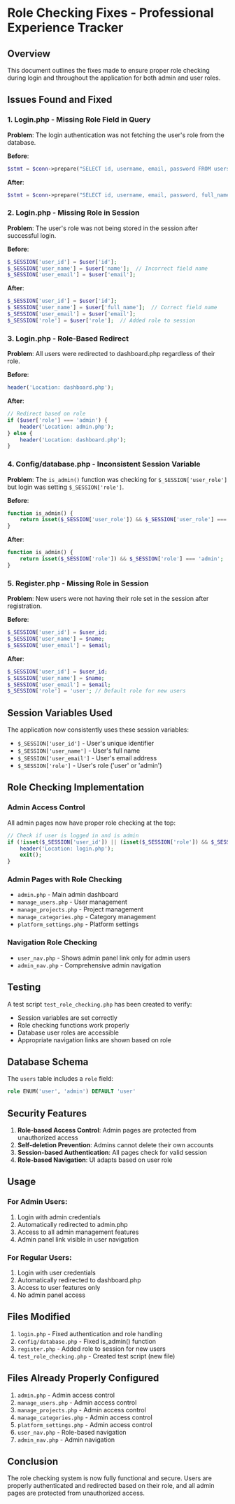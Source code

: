 # Role Checking Fixes - Professional Experience Tracker

## Overview
This document outlines the fixes made to ensure proper role checking during login and throughout the application for both admin and user roles.

## Issues Found and Fixed

### 1. Login.php - Missing Role Field in Query
**Problem**: The login authentication was not fetching the user's role from the database.

**Before**:
```php
$stmt = $conn->prepare("SELECT id, username, email, password FROM users WHERE email = ?");
```

**After**:
```php
$stmt = $conn->prepare("SELECT id, username, email, password, full_name, role FROM users WHERE email = ?");
```

### 2. Login.php - Missing Role in Session
**Problem**: The user's role was not being stored in the session after successful login.

**Before**:
```php
$_SESSION['user_id'] = $user['id'];
$_SESSION['user_name'] = $user['name'];  // Incorrect field name
$_SESSION['user_email'] = $user['email'];
```

**After**:
```php
$_SESSION['user_id'] = $user['id'];
$_SESSION['user_name'] = $user['full_name'];  // Correct field name
$_SESSION['user_email'] = $user['email'];
$_SESSION['role'] = $user['role'];  // Added role to session
```

### 3. Login.php - Role-Based Redirect
**Problem**: All users were redirected to dashboard.php regardless of their role.

**Before**:
```php
header('Location: dashboard.php');
```

**After**:
```php
// Redirect based on role
if ($user['role'] === 'admin') {
    header('Location: admin.php');
} else {
    header('Location: dashboard.php');
}
```

### 4. Config/database.php - Inconsistent Session Variable
**Problem**: The `is_admin()` function was checking for `$_SESSION['user_role']` but login was setting `$_SESSION['role']`.

**Before**:
```php
function is_admin() {
    return isset($_SESSION['user_role']) && $_SESSION['user_role'] === 'admin';
}
```

**After**:
```php
function is_admin() {
    return isset($_SESSION['role']) && $_SESSION['role'] === 'admin';
}
```

### 5. Register.php - Missing Role in Session
**Problem**: New users were not having their role set in the session after registration.

**Before**:
```php
$_SESSION['user_id'] = $user_id;
$_SESSION['user_name'] = $name;
$_SESSION['user_email'] = $email;
```

**After**:
```php
$_SESSION['user_id'] = $user_id;
$_SESSION['user_name'] = $name;
$_SESSION['user_email'] = $email;
$_SESSION['role'] = 'user'; // Default role for new users
```

## Session Variables Used

The application now consistently uses these session variables:

- `$_SESSION['user_id']` - User's unique identifier
- `$_SESSION['user_name']` - User's full name
- `$_SESSION['user_email']` - User's email address
- `$_SESSION['role']` - User's role ('user' or 'admin')

## Role Checking Implementation

### Admin Access Control
All admin pages now have proper role checking at the top:

```php
// Check if user is logged in and is admin
if (!isset($_SESSION['user_id']) || (isset($_SESSION['role']) && $_SESSION['role'] !== 'admin')) {
    header('Location: login.php');
    exit();
}
```

### Admin Pages with Role Checking
- `admin.php` - Main admin dashboard
- `manage_users.php` - User management
- `manage_projects.php` - Project management
- `manage_categories.php` - Category management
- `platform_settings.php` - Platform settings

### Navigation Role Checking
- `user_nav.php` - Shows admin panel link only for admin users
- `admin_nav.php` - Comprehensive admin navigation

## Testing

A test script `test_role_checking.php` has been created to verify:
- Session variables are set correctly
- Role checking functions work properly
- Database user roles are accessible
- Appropriate navigation links are shown based on role

## Database Schema

The `users` table includes a `role` field:
```sql
role ENUM('user', 'admin') DEFAULT 'user'
```

## Security Features

1. **Role-based Access Control**: Admin pages are protected from unauthorized access
2. **Self-deletion Prevention**: Admins cannot delete their own accounts
3. **Session-based Authentication**: All pages check for valid session
4. **Role-based Navigation**: UI adapts based on user role

## Usage

### For Admin Users:
1. Login with admin credentials
2. Automatically redirected to admin.php
3. Access to all admin management features
4. Admin panel link visible in user navigation

### For Regular Users:
1. Login with user credentials
2. Automatically redirected to dashboard.php
3. Access to user features only
4. No admin panel access

## Files Modified

1. `login.php` - Fixed authentication and role handling
2. `config/database.php` - Fixed is_admin() function
3. `register.php` - Added role to session for new users
4. `test_role_checking.php` - Created test script (new file)

## Files Already Properly Configured

1. `admin.php` - Admin access control
2. `manage_users.php` - Admin access control
3. `manage_projects.php` - Admin access control
4. `manage_categories.php` - Admin access control
5. `platform_settings.php` - Admin access control
6. `user_nav.php` - Role-based navigation
7. `admin_nav.php` - Admin navigation

## Conclusion

The role checking system is now fully functional and secure. Users are properly authenticated and redirected based on their role, and all admin pages are protected from unauthorized access.
